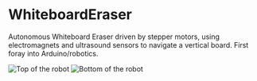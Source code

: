 # WhiteboardEraser
Autonomous Whiteboard Eraser driven by stepper motors, using electromagnets and ultrasound sensors to navigate a vertical board. First foray into Arduino/robotics.

![Top of the robot](https://mhooge.com/misc/robot_top.png)
![Bottom of the robot](https://mhooge.com/misc/robot_bottom.png)
